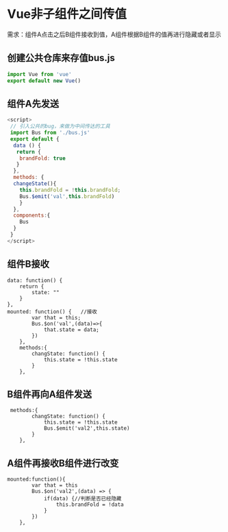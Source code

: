 # Vue非子组件之间传值
需求：组件A点击之后B组件接收到值，A组件根据B组件的值再进行隐藏或者显示

## 创建公共仓库来存值bus.js
``` vue.js
import Vue from 'vue'
export default new Vue()
```

## 组件A先发送
``` vue.js
<script>
 // 引入公共的bug，来做为中间传达的工具
 import Bus from './bus.js'
 export default {
  data () {
   return {
    brandFold: true
   }
  },
  methods: {
  changeState(){
  	this.brandFold = !this.brandFold;
  	Bus.$emit('val',this.brandFold)
  	}
  },
  components:{ 
  	Bus
  }
 }
</script>
```

## 组件B接收
```
data: function() {
    return {
        state: ""
    }
},
mounted: function() {	//接收
        var that = this;
        Bus.$on('val',(data)=>{
            that.state = data;
        })
    },
    methods:{
        changState: function() {
            this.state = !this.state
        }
    },
```

## B组件再向A组件发送
```
 methods:{
        changState: function() {
            this.state = !this.state
            Bus.$emit('val2',this.state)
        }
    },
```

## A组件再接收B组件进行改变
```
mounted:function(){
        var that = this
        Bus.$on('val2',(data) => {
            if(data) {//判断是否已经隐藏
                this.brandFold = !data
            }
        })
    },
```